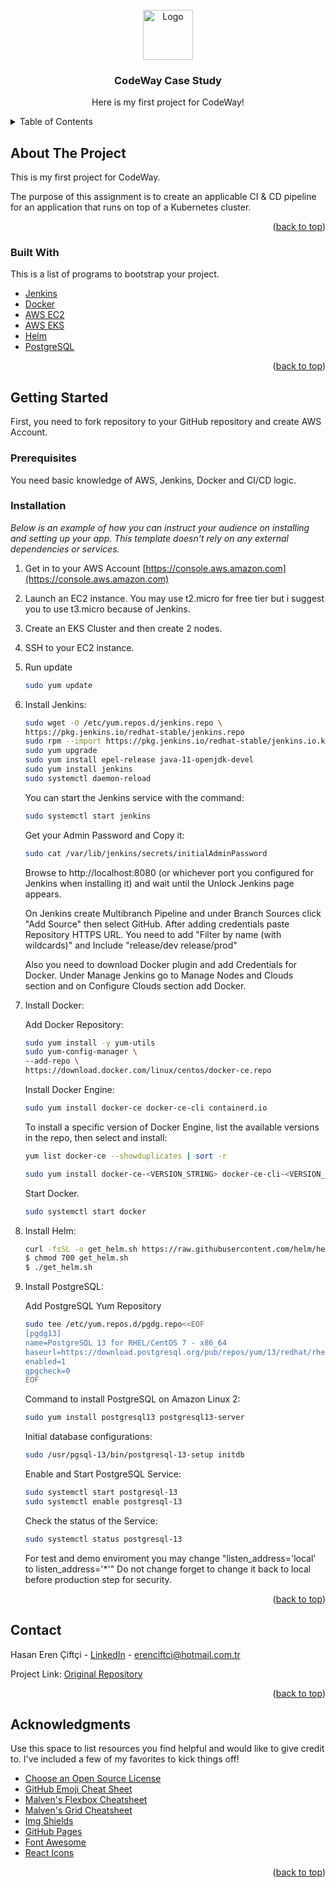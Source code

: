 <div id="top"></div>
<!-- PROJECT LOGO -->
<br />
<div align="center">
  <a href="https://github.com/Herenn/Node_API">
    <img src="https://raw.githubusercontent.com/othneildrew/Best-README-Template/master/images/logo.png" alt="Logo" width="80" height="80">
  </a>

  <h3 align="center">CodeWay Case Study</h3>

  <p align="center">
    Here is my first project for CodeWay!
    <br />
  </p>
</div>



<!-- TABLE OF CONTENTS -->
<details>
  <summary>Table of Contents</summary>
  <ol>
    <li>
      <a href="#about-the-project">About The Project</a>
      <ul>
        <li><a href="#built-with">Built With</a></li>
      </ul>
    </li>
    <li>
      <a href="#getting-started">Getting Started</a>
      <ul>
        <li><a href="#prerequisites">Prerequisites</a></li>
        <li><a href="#installation">Installation</a></li>
      </ul>
    </li>
    <li><a href="#contact">Contact</a></li>
    <li><a href="#acknowledgments">Acknowledgments</a></li>
  </ol>
</details>



<!-- ABOUT THE PROJECT -->
## About The Project

This is my first project for CodeWay. 

The purpose of this assignment is to create an applicable CI & CD pipeline
for an application that runs on top of a Kubernetes cluster.


<p align="right">(<a href="#top">back to top</a>)</p>



### Built With

This is a list of programs to bootstrap your project.

* [Jenkins](https://www.jenkins.io/)
* [Docker](https://www.docker.com/)
* [AWS EC2](https://aws.amazon.com/ec2/)
* [AWS EKS](https://aws.amazon.com/eks/)
* [Helm](https://helm.sh/)
* [PostgreSQL](https://www.postgresql.org/)

<p align="right">(<a href="#top">back to top</a>)</p>



<!-- GETTING STARTED -->
## Getting Started

First, you need to fork repository to your GitHub repository and create AWS Account.

### Prerequisites

You need basic knowledge of AWS, Jenkins, Docker and CI/CD logic.

### Installation

_Below is an example of how you can instruct your audience on installing and setting up your app. This template doesn't rely on any external dependencies or services._

1. Get in to your AWS Account [https://console.aws.amazon.com](https://console.aws.amazon.com)
2. Launch an EC2 instance. You may use t2.micro for free tier but i suggest you to use t3.micro because of Jenkins.
3. Create an EKS Cluster and then create 2 nodes.
4. SSH to your EC2 instance.
5. Run update
   ```sh
   sudo yum update
   ```
5. Install Jenkins:
    ```sh
    sudo wget -O /etc/yum.repos.d/jenkins.repo \
    https://pkg.jenkins.io/redhat-stable/jenkins.repo
    sudo rpm --import https://pkg.jenkins.io/redhat-stable/jenkins.io.key
    sudo yum upgrade
    sudo yum install epel-release java-11-openjdk-devel
    sudo yum install jenkins
    sudo systemctl daemon-reload
    ```
    You can start the Jenkins service with the command:
    ```sh
    sudo systemctl start jenkins
    ```
    Get your Admin Password and Copy it:
    ```sh
    sudo cat /var/lib/jenkins/secrets/initialAdminPassword
    ```
    Browse to http://localhost:8080 (or whichever port you configured for Jenkins when installing it) and wait until the Unlock Jenkins page appears.

    On Jenkins create Multibranch Pipeline and under Branch Sources click "Add Source" then select GitHub.
    After adding credentials paste Repository HTTPS URL.
    You need to add "Filter by name (with wildcards)" and Include "release/dev release/prod"

    Also you need to download Docker plugin and add Credentials for Docker.
    Under Manage Jenkins go to Manage Nodes and Clouds section and on Configure Clouds section add Docker.

6. Install Docker:

    Add Docker Repository:
    ```sh
    sudo yum install -y yum-utils
    sudo yum-config-manager \
    --add-repo \
    https://download.docker.com/linux/centos/docker-ce.repo
    ```

    Install Docker Engine:
    ```sh
    sudo yum install docker-ce docker-ce-cli containerd.io 
    ```

    To install a specific version of Docker Engine, list the available versions in the repo, then select and install:
    ```sh
    yum list docker-ce --showduplicates | sort -r
    ```
    ```sh
    sudo yum install docker-ce-<VERSION_STRING> docker-ce-cli-<VERSION_STRING> containerd.io
    ```

    Start Docker.
    ```sh
    sudo systemctl start docker
    ```

7. Install Helm:

    ```sh
    curl -fsSL -o get_helm.sh https://raw.githubusercontent.com/helm/helm/main/scripts/get-helm-3
    $ chmod 700 get_helm.sh
    $ ./get_helm.sh
    ```

8. Install PostgreSQL:

    Add PostgreSQL Yum Repository
    ```sh
    sudo tee /etc/yum.repos.d/pgdg.repo<<EOF
    [pgdg13]
    name=PostgreSQL 13 for RHEL/CentOS 7 - x86_64
    baseurl=https://download.postgresql.org/pub/repos/yum/13/redhat/rhel-7-x86_64
    enabled=1
    gpgcheck=0
    EOF
    ```

    Command to install PostgreSQL on Amazon Linux 2:
    ```sh
    sudo yum install postgresql13 postgresql13-server
    ```

    Initial database configurations:

    ```sh
    sudo /usr/pgsql-13/bin/postgresql-13-setup initdb
    ```

    Enable and Start PostgreSQL Service:
    ```sh
    sudo systemctl start postgresql-13
    sudo systemctl enable postgresql-13
    ```

    Check the status of the Service:
    ```sh
    sudo systemctl status postgresql-13
    ```

    



    For test and demo enviroment you may change "listen_address='local' to listen_address='*'" 
    Do not change forget to change it back to local before production step for security.




<p align="right">(<a href="#top">back to top</a>)</p>


<!-- CONTACT -->
## Contact

Hasan Eren Çiftçi - [LinkedIn](https://www.linkedin.com/in/hasanerenciftci/) - erenciftci@hotmail.com.tr

Project Link: [Original Repository](https://github.com/Herenn/Node_API)

<p align="right">(<a href="#top">back to top</a>)</p>



<!-- ACKNOWLEDGMENTS -->
## Acknowledgments

Use this space to list resources you find helpful and would like to give credit to. I've included a few of my favorites to kick things off!

* [Choose an Open Source License](https://choosealicense.com)
* [GitHub Emoji Cheat Sheet](https://www.webpagefx.com/tools/emoji-cheat-sheet)
* [Malven's Flexbox Cheatsheet](https://flexbox.malven.co/)
* [Malven's Grid Cheatsheet](https://grid.malven.co/)
* [Img Shields](https://shields.io)
* [GitHub Pages](https://pages.github.com)
* [Font Awesome](https://fontawesome.com)
* [React Icons](https://react-icons.github.io/react-icons/search)

<p align="right">(<a href="#top">back to top</a>)</p>